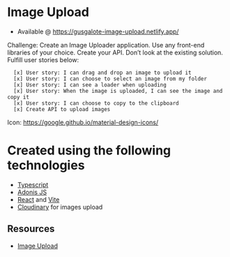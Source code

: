 # Image Upload

- Available @ https://gusgalote-image-upload.netlify.app/

Challenge: Create an Image Uploader application. Use any front-end libraries of your choice. Create your API. Don’t look at the existing solution. Fulfill user stories below:

      [x] User story: I can drag and drop an image to upload it
      [x] User story: I can choose to select an image from my folder
      [x] User story: I can see a loader when uploading
      [x] User story: When the image is uploaded, I can see the image and copy it
      [x] User story: I can choose to copy to the clipboard
      [x] Create API to upload images

Icon: https://google.github.io/material-design-icons/

# Created using the following technologies

- [Typescript](https://www.typescriptlang.org/)
- [Adonis JS](https://docs.adonisjs.com/)
- [React](https://reactjs.org/) and [Vite](https://vitejs.dev/guide/#community-templates)
- [Cloudinary](https://cloudinary.com/) for images upload

## Resources

- [Image Upload ](https://dev.to/massivebrains/image-or-file-uploads-in-adonis-js-with-cloudinary-1b1g)
